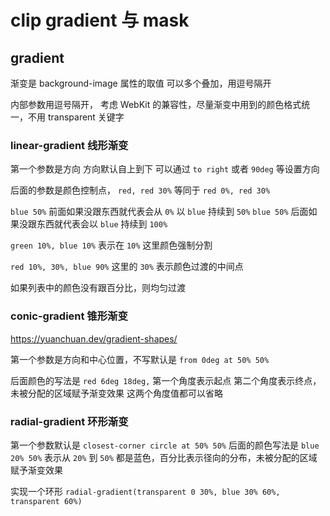 # clip gradient 与 mask

## gradient

渐变是 background-image 属性的取值
可以多个叠加，用逗号隔开

内部参数用逗号隔开，
考虑 WebKit 的兼容性，尽量渐变中用到的颜色格式统一，不用 transparent 关键字

### linear-gradient 线形渐变

第一个参数是方向
方向默认自上到下
可以通过 `to right` 或者 `90deg` 等设置方向

后面的参数是颜色控制点，
`red, red 30%` 等同于 `red 0%, red 30%`

`blue 50%` 前面如果没跟东西就代表会从 `0%` 以 `blue` 持续到 `50%`
`blue 50%` 后面如果没跟东西就代表会以 `blue` 持续到 `100%`

`green 10%, blue 10%` 表示在 `10%` 这里颜色强制分割

`red 10%, 30%, blue 90%` 这里的 `30%` 表示颜色过渡的中间点

如果列表中的颜色没有跟百分比，则均匀过渡

### conic-gradient 锥形渐变

https://yuanchuan.dev/gradient-shapes/

第一个参数是方向和中心位置，不写默认是 `from 0deg at 50% 50%`

后面颜色的写法是 `red 6deg 18deg,` 第一个角度表示起点 第二个角度表示终点，未被分配的区域赋予渐变效果
这两个角度值都可以省略

### radial-gradient 环形渐变

第一个参数默认是 `closest-corner circle at 50% 50%`
后面的颜色写法是 `blue 20% 50%` 表示从 `20%` 到 `50%` 都是蓝色，百分比表示径向的分布，未被分配的区域赋予渐变效果

实现一个环形 `radial-gradient(transparent 0 30%, blue 30% 60%, transparent 60%)`
